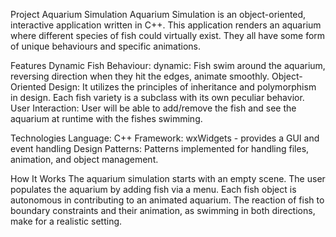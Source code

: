 Project Aquarium Simulation
Aquarium Simulation is an object-oriented, interactive application written in C++. This application renders an aquarium where different species of fish could virtually exist. They all have some form of unique behaviours and specific animations.

Features
Dynamic Fish Behaviour: dynamic: Fish swim around the aquarium, reversing direction when they hit the edges, animate smoothly.
Object-Oriented Design: It utilizes the principles of inheritance and polymorphism in design. Each fish variety is a subclass with its own peculiar behavior.
User Interaction: User will be able to add/remove the fish and see the aquarium at runtime with the fishes swimming.

Technologies
Language: C++
Framework: wxWidgets - provides a GUI and event handling
Design Patterns: Patterns implemented for handling files, animation, and object management.

How It Works
The aquarium simulation starts with an empty scene. The user populates the aquarium by adding fish via a menu. Each fish object is autonomous in contributing to an animated aquarium. The reaction of fish to boundary constraints and their animation, as swimming in both directions, make for a realistic setting.
